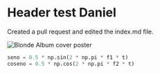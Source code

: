 # Header test Daniel #
Created a pull request and edited the index.md file.

![Blonde Album cover poster](https://i5.walmartimages.com/seo/Frank-Ocean-Posters-Blonde-Album-Cover-Poster-Cool-Wall-Decor-Art-Print-Posters-for-Room-Aesthetic-Poster-Frameless-Gift-12-x-18-inch-30cm-x-46cm_e80f50ff-0b5a-4203-b569-f8f7ca27c4dc.420e54affd2380cec61d3ad027935d7f.jpeg?odnHeight=640&odnWidth=640&odnBg=FFFFFF)

``` python
seno = 0.5 * np.sin(2 * np.pi * f1 * t)
coseno = 0.5 * np.cos(2 * np.pi * f2 * t)
```
